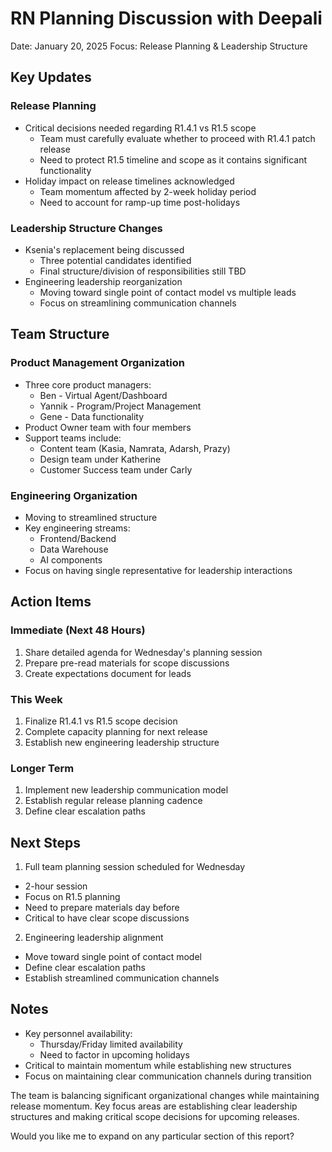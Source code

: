 # RN Planning Discussion with Deepali
Date: January 20, 2025
Focus: Release Planning & Leadership Structure

## Key Updates

### Release Planning
- Critical decisions needed regarding R1.4.1 vs R1.5 scope
  - Team must carefully evaluate whether to proceed with R1.4.1 patch release
  - Need to protect R1.5 timeline and scope as it contains significant functionality
- Holiday impact on release timelines acknowledged
  - Team momentum affected by 2-week holiday period
  - Need to account for ramp-up time post-holidays

### Leadership Structure Changes
- Ksenia's replacement being discussed
  - Three potential candidates identified
  - Final structure/division of responsibilities still TBD
- Engineering leadership reorganization
  - Moving toward single point of contact model vs multiple leads
  - Focus on streamlining communication channels

## Team Structure

### Product Management Organization
- Three core product managers:
  - Ben - Virtual Agent/Dashboard
  - Yannik - Program/Project Management
  - Gene - Data functionality
- Product Owner team with four members
- Support teams include:
  - Content team (Kasia, Namrata, Adarsh, Prazy)
  - Design team under Katherine
  - Customer Success team under Carly

### Engineering Organization
- Moving to streamlined structure
- Key engineering streams:
  - Frontend/Backend
  - Data Warehouse
  - AI components
- Focus on having single representative for leadership interactions

## Action Items

### Immediate (Next 48 Hours)
1. Share detailed agenda for Wednesday's planning session
2. Prepare pre-read materials for scope discussions
3. Create expectations document for leads

### This Week
1. Finalize R1.4.1 vs R1.5 scope decision
2. Complete capacity planning for next release
3. Establish new engineering leadership structure

### Longer Term
1. Implement new leadership communication model
2. Establish regular release planning cadence
3. Define clear escalation paths

## Next Steps

1. Full team planning session scheduled for Wednesday
- 2-hour session
- Focus on R1.5 planning
- Need to prepare materials day before
- Critical to have clear scope discussions

2. Engineering leadership alignment
- Move toward single point of contact model
- Define clear escalation paths
- Establish streamlined communication channels

## Notes
- Key personnel availability:
  - Thursday/Friday limited availability 
  - Need to factor in upcoming holidays
- Critical to maintain momentum while establishing new structures
- Focus on maintaining clear communication channels during transition

The team is balancing significant organizational changes while maintaining release momentum. Key focus areas are establishing clear leadership structures and making critical scope decisions for upcoming releases.

Would you like me to expand on any particular section of this report?